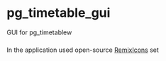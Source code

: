# pg_timetable_gui
GUI for pg_timetablew

###
In the application used open-source [RemixIcons](https://remixicon.com/) set
